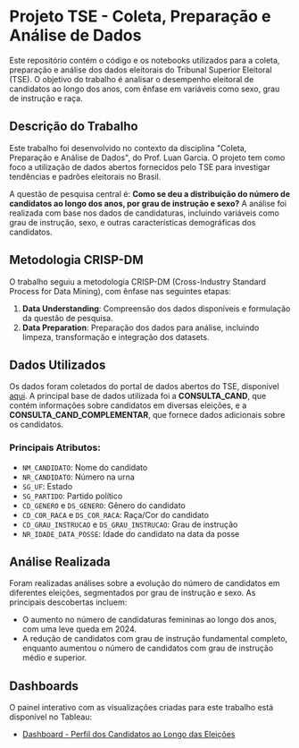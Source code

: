 # Projeto TSE - Coleta, Preparação e Análise de Dados

Este repositório contém o código e os notebooks utilizados para a coleta, preparação e análise dos dados eleitorais do Tribunal Superior Eleitoral (TSE). O objetivo do trabalho é analisar o desempenho eleitoral de candidatos ao longo dos anos, com ênfase em variáveis como sexo, grau de instrução e raça.

## Descrição do Trabalho

Este trabalho foi desenvolvido no contexto da disciplina "Coleta, Preparação e Análise de Dados", do Prof. Luan Garcia. O projeto tem como foco a utilização de dados abertos fornecidos pelo TSE para investigar tendências e padrões eleitorais no Brasil.

A questão de pesquisa central é: **Como se deu a distribuição do número de candidatos ao longo dos anos, por grau de instrução e sexo?** A análise foi realizada com base nos dados de candidaturas, incluindo variáveis como grau de instrução, sexo, e outras características demográficas dos candidatos.

## Metodologia CRISP-DM

O trabalho seguiu a metodologia CRISP-DM (Cross-Industry Standard Process for Data Mining), com ênfase nas seguintes etapas:
1. **Data Understanding**: Compreensão dos dados disponíveis e formulação da questão de pesquisa.
2. **Data Preparation**: Preparação dos dados para análise, incluindo limpeza, transformação e integração dos datasets.

## Dados Utilizados

Os dados foram coletados do portal de dados abertos do TSE, disponível [aqui](https://dadosabertos.tse.jus.br/). A principal base de dados utilizada foi a **CONSULTA_CAND**, que contém informações sobre candidatos em diversas eleições, e a **CONSULTA_CAND_COMPLEMENTAR**, que fornece dados adicionais sobre os candidatos.

### Principais Atributos:
- `NM_CANDIDATO`: Nome do candidato
- `NR_CANDIDATO`: Número na urna
- `SG_UF`: Estado
- `SG_PARTIDO`: Partido político
- `CD_GENERO` e `DS_GENERO`: Gênero do candidato
- `CD_COR_RACA` e `DS_COR_RACA`: Raça/Cor do candidato
- `CD_GRAU_INSTRUCAO` e `DS_GRAU_INSTRUCAO`: Grau de instrução
- `NR_IDADE_DATA_POSSE`: Idade do candidato na data da posse

## Análise Realizada

Foram realizadas análises sobre a evolução do número de candidatos em diferentes eleições, segmentados por grau de instrução e sexo. As principais descobertas incluem:
- O aumento no número de candidaturas femininas ao longo dos anos, com uma leve queda em 2024.
- A redução de candidatos com grau de instrução fundamental completo, enquanto aumentou o número de candidatos com grau de instrução médio e superior.

## Dashboards

O painel interativo com as visualizações criadas para este trabalho está disponível no Tableau:
- [Dashboard - Perfil dos Candidatos ao Longo das Eleições](https://public.tableau.com/app/profile/gabriel.zurawski/viz/PerfildosCadidatosaoLongodasEleies/Painel1?p)
